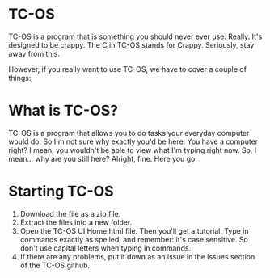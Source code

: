 # TC-OS
TC-OS is a program that is something you should never ever use. Really. It's designed to be crappy. The C in TC-OS stands for Crappy. Seriously, stay away from this.

However, if you really want to use TC-OS, we have to cover a couple of things:

# What is TC-OS?
TC-OS is a program that allows you to do tasks your everyday computer would do. So I'm not sure why exactly you'd be here. You have a computer right? I mean, you wouldn't be able to view what I'm typing right now. So, I mean... why are you still here? Alright, fine. Here you go:

# Starting TC-OS

1. Download the file as a zip file.
2. Extract the files into a new folder.
3. Open the TC-OS UI Home.html file. Then you'll get a tutorial. Type in commands exactly as spelled, and remember: it's case sensitive. So don't use capital letters when typing in commands.
4. If there are any problems, put it down as an issue in the issues section of the TC-OS github.
